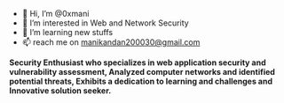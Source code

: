 - 👋 Hi, I’m @0xmani
- 👀 I’m interested in Web and Network Security
- 🌱 I’m learning new stuffs
- 📫 reach me on manikandan200030@gmail.com

**Security Enthusiast who specializes in web application security and vulnerability assessment,
Analyzed computer networks and identified potential threats, Exhibits a dedication to learning
and challenges and Innovative solution seeker.**
